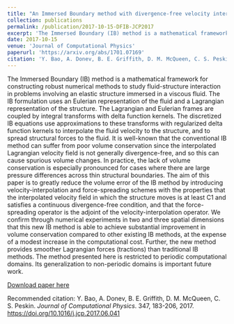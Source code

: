 ```yaml
---
title: "An Immersed Boundary method with divergence-free velocity interpolation and force spreading"
collection: publications
permalink: /publication/2017-10-15-DFIB-JCP2017
excerpt: 'The Immersed Boundary (IB) method is a mathematical framework for constructing robust numerical methods to study fluid-structure interaction in problems involving an elastic structure immersed in a viscous fluid. The IB formulation uses an Eulerian representation of the fluid and a Lagrangian representation of the structure. The Lagrangian and Eulerian frames are coupled by integral transforms with delta function kernels. The discretized IB equations use approximations to these transforms with regularized delta function kernels to interpolate the fluid velocity to the structure, and to spread structural forces to the fluid. It is well-known that the conventional IB method can suffer from poor volume conservation since the interpolated Lagrangian velocity field is not generally divergence-free, and so this can cause spurious volume changes. In practice, the lack of volume conservation is especially pronounced for cases where there are large pressure differences across thin structural boundaries. The aim of this paper is to greatly reduce the volume error of the IB method by introducing velocity-interpolation and force-spreading schemes with the properties that the interpolated velocity field in which the structure moves is at least C1 and satisfies a continuous divergence-free condition, and that the force-spreading operator is the adjoint of the velocity-interpolation operator. We confirm through numerical experiments in two and three spatial dimensions that this new IB method is able to achieve substantial improvement in volume conservation compared to other existing IB methods, at the expense of a modest increase in the computational cost. Further, the new method provides smoother Lagrangian forces (tractions) than traditional IB methods. The method presented here is restricted to periodic computational domains. Its generalization to non-periodic domains is important future work.'
date: 2017-10-15
venue: 'Journal of Computational Physics'
paperurl: 'https://arxiv.org/abs/1701.07169'
citation: 'Y. Bao, A. Donev, B. E. Griffith, D. M. McQueen, C. S. Peskin. <i>Journal of Computational Physics</i>. 347, 183-206, 2017. https://doi.org/10.1016/j.jcp.2017.06.041'
---
```

The Immersed Boundary (IB) method is a mathematical framework for constructing robust numerical methods to study fluid-structure interaction in problems involving an elastic structure immersed in a viscous fluid. The IB formulation uses an Eulerian representation of the fluid and a Lagrangian representation of the structure. The Lagrangian and Eulerian frames are coupled by integral transforms with delta function kernels. The discretized IB equations use approximations to these transforms with regularized delta function kernels to interpolate the fluid velocity to the structure, and to spread structural forces to the fluid. It is well-known that the conventional IB method can suffer from poor volume conservation since the interpolated Lagrangian velocity field is not generally divergence-free, and so this can cause spurious volume changes. In practice, the lack of volume conservation is especially pronounced for cases where there are large pressure differences across thin structural boundaries. The aim of this paper is to greatly reduce the volume error of the IB method by introducing velocity-interpolation and force-spreading schemes with the properties that the interpolated velocity field in which the structure moves is at least C1 and satisfies a continuous divergence-free condition, and that the force-spreading operator is the adjoint of the velocity-interpolation operator. We confirm through numerical experiments in two and three spatial dimensions that this new IB method is able to achieve substantial improvement in volume conservation compared to other existing IB methods, at the expense of a modest increase in the computational cost. Further, the new method provides smoother Lagrangian forces (tractions) than traditional IB methods. The method presented here is restricted to periodic computational domains. Its generalization to non-periodic domains is important future work.

[Download paper here](https://arxiv.org/abs/1701.07169)

Recommended citation: Y. Bao, A. Donev, B. E. Griffith, D. M. McQueen, C. S. Peskin. <i>Journal of Computational Physics</i>. 347, 183-206, 2017. https://doi.org/10.1016/j.jcp.2017.06.041